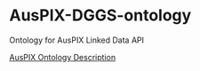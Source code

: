 # AusPIX-DGGS-ontology
Ontology for AusPIX Linked Data API 

[AusPIX Ontology Description](https://raw.githack.com/GeoscienceAustralia/AusPIX-DGGS-ontology/master/auspix.html)
